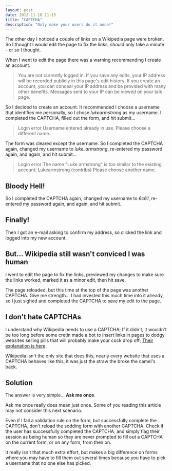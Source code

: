 ```yaml
---
layout: post
date: 2012-11-18 11:15
title: "CAPTCHA"
description: "Only make your users do it once!"
---
```



The other day I noticed a couple of links on a Wikipedia page were broken. So I thought I would edit the page to fix the links, should only take a minute - or so I thought.

When I went to edit the page there was a warning recommending I create an account.

> You are not currently logged in. If you save any edits, your IP address will be recorded publicly in this page's edit history. If you create an account, you can conceal your IP address and be provided with many other benefits. Messages sent to your IP can be viewed on your talk page.


So I decided to create an account. It recommended I choose a username that identifies me personally, so I chose _lukearmstrong_ as my username. I completed the CAPTCHA, filled out the form, and hit submit...

> Login error
> Username entered already in use. Please choose a different name.


The form was cleared except the username. So I completed the CAPTCHA again, changed my username to _luke_armstrong_, re-entered my password again, and again, and hit submit...

> Login error
> The name "Luke armstrong" is too similar to the existing account:
> Lukearmstrong (contribs)
> Please choose another name.


## Bloody Hell!

So I completed the CAPTCHA again, changed my username to *6c61*, re-entered my password again, and again, and hit submit.


## Finally!

Then I got an e-mail asking to confirm my address, so clicked the link and logged into my new account.


## But... Wikipedia still wasn't conviced I was human

I went to edit the page to fix the links, previewed my changes to make sure the links worked, marked it as a minor edit, then hit save.

The page reloaded, but this time at the top of the page was another CAPTCHA. Give me strength... I had invested this much time into it already, so I just sighed and completed the CAPTCHA to save my edit to the page.


## I don't hate CAPTCHAs

I understand why Wikipedia needs to use a CAPTCHA; If it didn't, it wouldn't be too long before some cretin made a bot to insert links in pages to dodgy websites selling pills that will probably make your cock drop off; [Their explanation is here](http://en.wikipedia.org/wiki/Special:Captcha).

Wikipedia isn't the only site that does this, nearly every website that uses a CAPTCHA behaves like this, it was just the straw the broke the camel's back.


## Solution

The answer is very simple... **Ask me once**.

Ask me once really does mean just once. Some of you reading this article may not consider this next scenario.

Even if I fail a validation rule on the form, but successfully complete the CAPTCHA, don't reload the sodding form with another CAPTCHA. Check if the user has successfully completed the CAPTCHA, and simply flag their session as being human so they are never prompted to fill out a CAPTCHA on the current form, or on any form, from then on.

It really isn't that much extra effort, but makes a big difference on forms where you may have to fill them out several times because you have to pick a username that no one else has picked.
